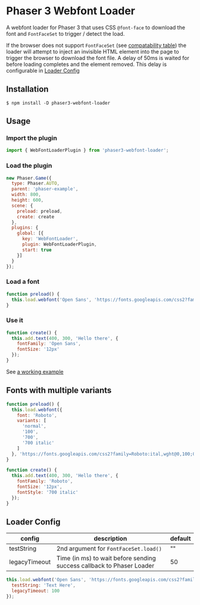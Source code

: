 # Phaser 3 Webfont Loader

A webfont loader for Phaser 3 that uses CSS `@font-face` to download the font and `FontFaceSet` to trigger / detect the load.

If the browser does not support `FontFaceSet` (see [compatability table](https://developer.mozilla.org/en-US/docs/Web/API/FontFaceSet/load#Browser_compatibility)) the loader will attempt to inject an invisible HTML element into the page to trigger the browser to download the font file. A delay of 50ms is waited for before loading completes and the element removed. This delay is configurable in [Loader Config](#loader-config)

## Installation

```console
$ npm install -D phaser3-webfont-loader
```

## Usage

### Import the plugin

```js
import { WebFontLoaderPlugin } from 'phaser3-webfont-loader';
```

### Load the plugin

```js
new Phaser.Game({
  type: Phaser.AUTO,
  parent: 'phaser-example',
  width: 800,
  height: 600,
  scene: {
    preload: preload,
    create: create
  },
  plugins: {
    global: [{
      key: 'WebFontLoader',
      plugin: WebFontLoaderPlugin,
      start: true
    }]
  }
});
```

### Load a font

```js
function preload() {
  this.load.webfont('Open Sans', 'https://fonts.googleapis.com/css2?family=Open+Sans&display=swap');
}
```

### Use it

```js
function create() {
  this.add.text(400, 300, 'Hello there', {
    fontFamily: 'Open Sans',
    fontSize: '12px'
  });
}
```

See [a working example](/example/index.html)

## Fonts with multiple variants

```js
function preload() {
  this.load.webfont({
    font: 'Roboto',
    variants: [
      'normal',
      '100',
      '700',
      '700 italic'
    ]
  }, 'https://fonts.googleapis.com/css2?family=Roboto:ital,wght@0,100;0,500;1,400;1,700&display=swap');
}

function create() {
  this.add.text(400, 300, 'Hello there', {
    fontFamily: 'Roboto',
    fontSize: '12px',
    fontStyle: '700 italic'
  });
}
```


## Loader Config


| config | description | default |
|--|--|--|
| testString | 2nd argument for `FontFaceSet.load()`| "" |
| legacyTimeout | Time (in ms) to wait before sending success callback to Phaser Loader| 50 |


```js
this.load.webfont('Open Sans', 'https://fonts.googleapis.com/css2?family=Open+Sans&display=swap', {
  testString: 'Text Here',
  legacyTimeout: 100
});
```